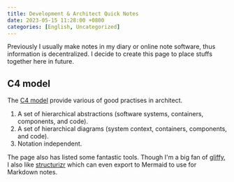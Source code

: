 ```yaml
---
title: Development & Architect Quick Notes
date: 2023-05-15 11:28:00 +0800  
categories: [English, Uncategorized]  
---
```

Previously I usually make notes in my diary or online note software, thus information is decentralized. I decide to create this page to place stuffs together here in future.  

## C4 model
The [C4 model](https://c4model.com/) provide various of good practises in architect.  
1. A set of hierarchical abstractions (software systems, containers, components, and code).  
1. A set of hierarchical diagrams (system context, containers, components, and code).  
1. Notation independent.  

The page also has listed some fantastic tools. Though I'm a big fan of [gliffy](https://www.gliffy.com/), I also like [structurizr](https://structurizr.com/) which can even export to Mermaid to use for Markdown notes.  